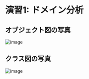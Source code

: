 # 演習1: ドメイン分析
## オブジェクト図の写真
![image](https://github.com/user-attachments/assets/ddae2601-2562-4676-b200-5a2b28254089)

## クラス図の写真
![image](https://github.com/user-attachments/assets/b666030c-d96c-474f-ac65-e2e1133dc4f9)
